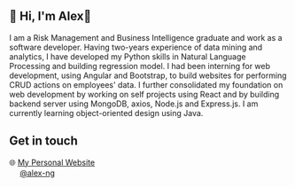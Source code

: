 ## 👋 Hi, I'm Alex🌾
I am a Risk Management and Business Intelligence graduate and work as a software developer. Having two-years experience of data mining and analytics, I have developed my Python skills in Natural Language Processing and building regression model. I had been interning for web development, using Angular and Bootstrap, to build websites for performing CRUD actions on employees' data. I further consolidated my foundation on web development by working on self projects using React and by building backend server using MongoDB, axios, Node.js and Express.js. I am currently learning object-oriented design using Java.

## Get in touch
🌐 <a href="https://alexnmk.github.io/" target='_blank'>My Personal Website</a><br>
<img src="https://cdn-icons-png.flaticon.com/512/174/174857.png" width="15" height="15"> <a href="https://www.linkedin.com/in/alexnmk/" target='_blank'>@alex-ng</a>
